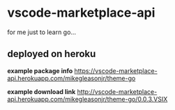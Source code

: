 # vscode-marketplace-api

for me just to learn go...

## deployed on heroku

**example package info**
https://vscode-marketplace-api.herokuapp.com/mikegleasonjr/theme-go

**example download link**
http://vscode-marketplace-api.herokuapp.com/mikegleasonjr/theme-go/0.0.3.VSIX
